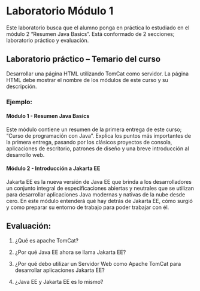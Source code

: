 # Laboratorio Módulo 1
Este laboratorio busca que el alumno ponga en práctica lo estudiado en el módulo 2 “Resumen Java Basics”. Está conformado de 2 secciones; laboratorio práctico y evaluación.

## Laboratorio práctico – Temario del curso
Desarrollar una página HTML utilizando TomCat como servidor. La página HTML debe mostrar el nombre de los módulos de este curso y su descripción.

### Ejemplo:
#### Módulo 1 - Resumen Java Basics
Este módulo contiene un resumen de la primera entrega de este curso; “Curso de programación con Java”. Explica los puntos más importantes de la primera entrega, pasando por los clásicos proyectos de consola, aplicaciones de escritorio, patrones de diseño y una breve introducción al desarrollo web.

#### Módulo 2 - Introducción a Jakarta EE
Jakarta EE es la nueva versión de Java EE que brinda a los desarrolladores un conjunto integral de especificaciones abiertas y neutrales que se utilizan para desarrollar aplicaciones Java modernas y nativas de la nube desde cero. En este módulo entenderá qué hay detrás de Jakarta EE, cómo surgió y como preparar su entorno de trabajo para poder trabajar con él.

## Evaluación:
1.	¿Qué es apache TomCat?

2.	¿Por qué Java EE ahora se llama Jakarta EE?

3.	¿Por qué debo utilizar un Servidor Web como Apache TomCat para desarrollar aplicaciones Jakarta EE?

4.	¿Java EE y Jakarta EE es lo mismo? 
